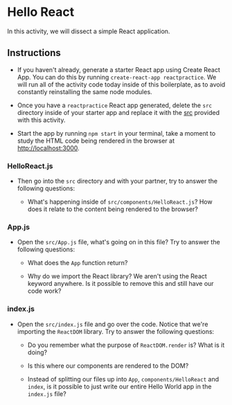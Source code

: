 # Hello React

In this activity, we will dissect a simple React application.

## Instructions

- If you haven't already, generate a starter React app using Create React App. You can do this by running `create-react-app reactpractice`. We will run all of the activity code today inside of this boilerplate, as to avoid constantly reinstalling the same node modules.

- Once you have a `reactpractice` React app generated, delete the `src` directory inside of your starter app and replace it with the [src](Unsolved/src) provided with this activity.

- Start the app by running `npm start` in your terminal, take a moment to study the HTML code being rendered in the browser at [http://localhost:3000](http://localhost:3000).

### HelloReact.js

- Then go into the `src` directory and with your partner, try to answer the following questions:

  - What's happening inside of `src/components/HelloReact.js`? How does it relate to the content being rendered to the browser?

### App.js

- Open the `src/App.js` file, what's going on in this file? Try to answer the following questions:

  - What does the `App` function return?

  - Why do we import the React library? We aren't using the React keyword anywhere. Is it possible to remove this and still have our code work?

### index.js

- Open the `src/index.js` file and go over the code. Notice that we're importing the `ReactDOM` library. Try to answer the following questions:

  - Do you remember what the purpose of `ReactDOM.render` is? What is it doing?

  - Is this where our components are rendered to the DOM?

  - Instead of splitting our files up into `App`, `components/HelloReact` and `index`, is it possible to just write our entire Hello World app in the `index.js` file?
